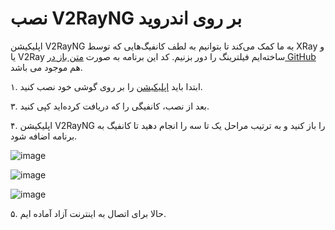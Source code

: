 # نصب V2RayNG بر روی اندروید

اپلیکیشن V2RayNG به ما کمک می‌کند تا بتوانیم به لطف کانفیگ‌هایی که توسط XRay و یا V2Ray ساخته‌ایم فیلترینگ را دور بزنیم. کد این برنامه به صورت [متن باز در GitHub](https://github.com/2dust/v2rayNG) هم موجود می باشد.

۱. ابتدا باید [اپلیکیشن](https://play.google.com/store/apps/details?id=com.v2ray.ang&gl=US&pli=1) را بر روی گوشی خود نصب کنید.

۳. بعد از نصب، کانفیگی را که دریافت کرده‌اید کپی کنید.

۴. اپلیکیشن V2RayNG را باز کنید و به ترتیب مراحل یک تا سه را انجام دهید تا کانفیگ به برنامه اضافه شود.

![image](https://user-images.githubusercontent.com/118040490/232987779-bdd5a1e1-30a5-47d9-ae51-b54ef0b54fef.png)

![image](https://user-images.githubusercontent.com/118040490/232987943-3b1467a7-ec1c-458d-8424-407805860a92.png)

![image](https://user-images.githubusercontent.com/118040490/232988038-63ae6a6d-d3f5-48ca-8249-cbebc7e50429.png)


۵. حالا برای اتصال به اینترنت آزاد آماده ایم.
